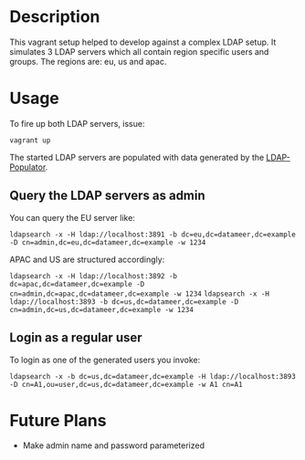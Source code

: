 # Description

This vagrant setup helped to develop against a complex LDAP setup. It simulates 3 LDAP servers which all contain region specific users and groups.
The regions are: eu, us and apac.

# Usage

To fire up both LDAP servers, issue:

`vagrant up`

The started LDAP servers are populated with data generated by the [LDAP-Populator](https://github.com/Datameer-Inc/LdapPopulator).

## Query the LDAP servers as admin

You can query the EU server like:

`ldapsearch -x -H ldap://localhost:3891 -b dc=eu,dc=datameer,dc=example -D cn=admin,dc=eu,dc=datameer,dc=example -w 1234`

APAC and US are structured accordingly:

`ldapsearch -x -H ldap://localhost:3892 -b dc=apac,dc=datameer,dc=example -D cn=admin,dc=apac,dc=datameer,dc=example -w 1234`
`ldapsearch -x -H ldap://localhost:3893 -b dc=us,dc=datameer,dc=example -D cn=admin,dc=us,dc=datameer,dc=example -w 1234`

## Login as a regular user

To login as one of the generated users you invoke:

`ldapsearch -x -b dc=us,dc=datameer,dc=example -H ldap://localhost:3893 -D cn=A1,ou=user,dc=us,dc=datameer,dc=example -w A1 cn=A1`

# Future Plans

* Make admin name and password parameterized

